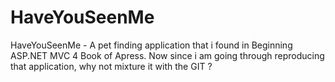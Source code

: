 # HaveYouSeenMe
HaveYouSeenMe - A pet finding application that i found in Beginning ASP.NET MVC 4 Book of Apress. Now since i am going through reproducing that application, why not mixture it with the GIT ?
